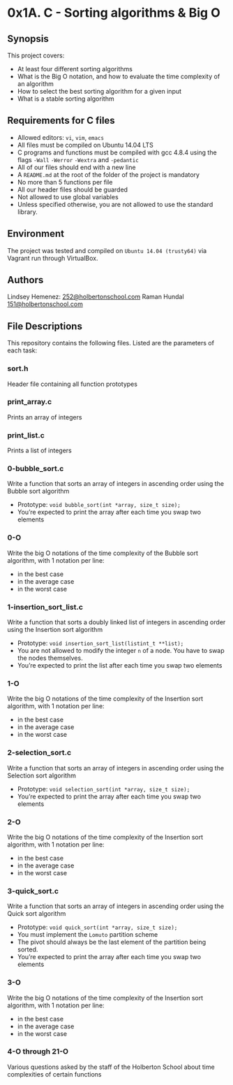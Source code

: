 # 0x1A. C - Sorting algorithms & Big O

## Synopsis
This project covers:

* At least four different sorting algorithms
* What is the Big O notation, and how to evaluate the time complexity of an algorithm
* How to select the best sorting algorithm for a given input
* What is a stable sorting algorithm

## Requirements for C files
* Allowed editors: `vi`, `vim`, `emacs`
* All files must be compiled on Ubuntu 14.04 LTS
* C programs and functions must be compiled with gcc 4.8.4 using the flags `-Wall` `-Werror` `-Wextra` and `-pedantic`
* All of our files should end with a new line
* A `README.md` at the root of the folder of the project is mandatory
* No more than 5 functions per file
* All our header files should be guarded
* Not allowed to use global variables
* Unless specified otherwise, you are not allowed to use the standard library.

## Environment
The project was tested and compiled on `Ubuntu 14.04 (trusty64)` via Vagrant run through VirtualBox.

## Authors
Lindsey Hemenez: 252@holbertonschool.com
Raman Hundal 151@holbertonschool.com

## File Descriptions
This repository contains the following files. Listed are the parameters of each task:

### sort.h

Header file containing all function prototypes

### print_array.c

Prints an array of integers

### print_list.c

Prints a list of integers

### 0-bubble_sort.c

Write a function that sorts an array of integers in ascending order using the Bubble sort algorithm

* Prototype: `void bubble_sort(int *array, size_t size);`
* You’re expected to print the array after each time you swap two elements

### 0-O

Write the big O notations of the time complexity of the Bubble sort algorithm, with 1 notation per line:

* in the best case
* in the average case
* in the worst case

### 1-insertion_sort_list.c

Write a function that sorts a doubly linked list of integers in ascending order using the Insertion sort algorithm

* Prototype: `void insertion_sort_list(listint_t **list);`
* You are not allowed to modify the integer `n` of a node. You have to swap the nodes themselves.
* You’re expected to print the list after each time you swap two elements

### 1-O

Write the big O notations of the time complexity of the Insertion sort algorithm, with 1 notation per line:

* in the best case
* in the average case
* in the worst case

### 2-selection_sort.c

Write a function that sorts an array of integers in ascending order using the Selection sort algorithm

* Prototype: `void selection_sort(int *array, size_t size);`
* You’re expected to print the array after each time you swap two elements

### 2-O

Write the big O notations of the time complexity of the Insertion sort algorithm, with 1 notation per line:

* in the best case
* in the average case
* in the worst case

### 3-quick_sort.c

Write a function that sorts an array of integers in ascending order using the Quick sort algorithm

* Prototype: `void quick_sort(int *array, size_t size);`
* You must implement the `Lomuto` partition scheme
* The pivot should always be the last element of the partition being sorted.
* You’re expected to print the array after each time you swap two elements

### 3-O

Write the big O notations of the time complexity of the Insertion sort algorithm, with 1 notation per line:

* in the best case
* in the average case
* in the worst case

### 4-O through 21-O

Various questions asked by the staff of the Holberton School about time complexities of certain functions